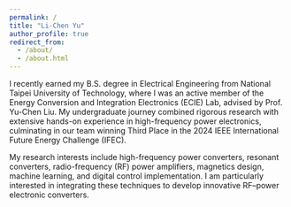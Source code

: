 ```yaml
---
permalink: /
title: "Li-Chen Yu"
author_profile: true
redirect_from: 
  - /about/
  - /about.html
---
```


I recently earned my B.S. degree in Electrical Engineering from National Taipei University of Technology, where I was an active member of the Energy Conversion and Integration Electronics (ECIE) Lab, advised by Prof. Yu-Chen Liu. My undergraduate journey combined rigorous research with extensive hands-on experience in high-frequency power electronics, culminating in our team winning Third Place in the 2024 IEEE International Future Energy Challenge (IFEC).

My research interests include high-frequency power converters, resonant converters, radio-frequency (RF) power amplifiers, magnetics design, machine learning, and digital control implementation. I am particularly interested in integrating these techniques to develop innovative RF–power electronic converters.
